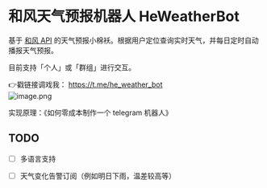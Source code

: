# 和风天气预报机器人 HeWeatherBot

基于 [和风 API](https://dev.qweather.com) 的天气预报小棉袄。根据用户定位查询实时天气，并每日定时自动播报天气预报。

目前支持「个人」或「群组」进行交互。

👉戳链接调戏我：   https://t.me/he_weather_bot  
![image.png](https://i.loli.net/2021/02/21/V8lvk2TNHPpWtFK.png)

实现原理：《如何零成本制作一个 telegram 机器人》

## TODO

- [ ] 多语言支持
- [ ] 天气变化告警订阅（例如明日下雨，温差较高等）

